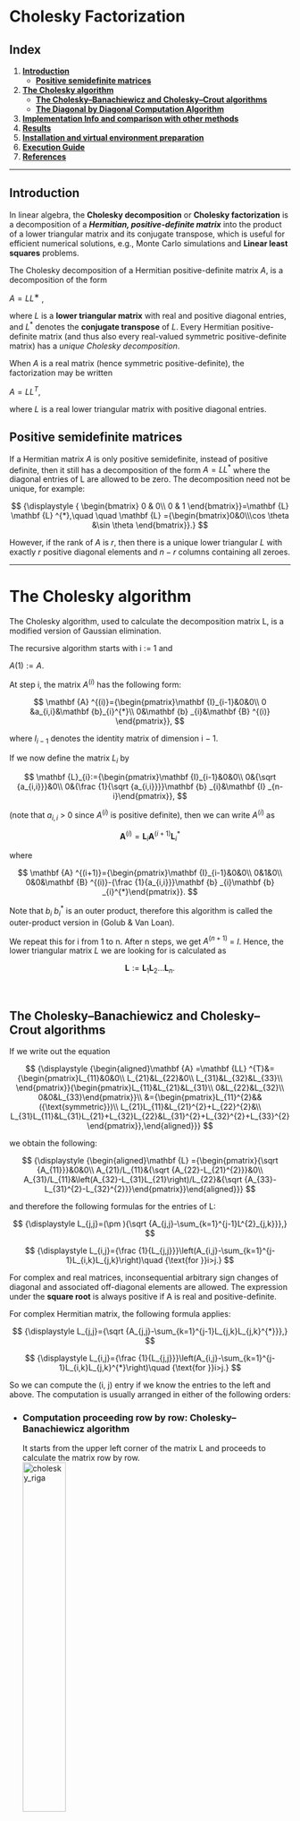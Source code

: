 # **Cholesky Factorization**

## **Index**

1. [**Introduction**](#introduction)
   - [**Positive semidefinite matrices**](#positive-semidefinite-matrices)
2. [**The Cholesky algorithm**](#the-cholesky-algorithm)
   - [**The Cholesky–Banachiewicz and Cholesky–Crout algorithms**](#the-choleskybanachiewicz-and-choleskycrout-algorithms)
   - [**The Diagonal by Diagonal Computation Algorithm**](#the-diagonal-by-diagonal-computation-algorithm)
3. [**Implementation Info and comparison with other methods**](#implementation-info-and-comparison-with-other-methods)
4. [**Results**](#results)
5. [**Installation and virtual environment preparation**](#installation-and-virtual-environment-preparation)
6. [**Execution Guide**](#execution-guide)
7. [**References**](#references)


<hr>

## **Introduction**
In linear algebra, the **Cholesky decomposition** or **Cholesky factorization** is a decomposition of a ***Hermitian, positive-definite matrix*** into the product of a lower triangular matrix and its conjugate transpose, which is useful for efficient numerical solutions, e.g., Monte Carlo simulations and **Linear least squares** problems.

The Cholesky decomposition of a Hermitian positive-definite matrix $A$, is a decomposition of the form

$A = L L^∗$ ,

where $L$ is a **lower triangular matrix** with real and positive diagonal entries, and $L^*$ denotes the **conjugate transpose** of $L$. Every Hermitian positive-definite matrix (and thus also every real-valued symmetric positive-definite matrix) has a *unique Cholesky decomposition*.

When $A$ is a real matrix (hence symmetric positive-definite), the factorization may be written

$A = L L^T$,

where $L$ is a real lower triangular matrix with positive diagonal entries.
<br>

## **Positive semidefinite matrices**
If a Hermitian matrix $A$ is only positive semidefinite, instead of positive definite, then it still has a decomposition of the form $A = LL^*$ where the diagonal entries of L are allowed to be zero. The decomposition need not be unique, for example:


$$
{\displaystyle {
\begin{bmatrix}
0 & 0\\
0 & 1
\end{bmatrix}}=\mathbf {L} \mathbf {L} ^{*},\quad \quad \mathbf {L} ={\begin{bmatrix}0&0\\\cos \theta &\sin \theta \end{bmatrix}}.}
$$

However, if the rank of $A$ is $r$, then there is a unique lower triangular $L$ with exactly $r$ positive diagonal elements and $n−r$ columns containing all zeroes.

<hr>

# **The Cholesky algorithm**

The Cholesky algorithm, used to calculate the decomposition matrix L, is a modified version of Gaussian elimination.

The recursive algorithm starts with i := 1 and

$A(1) := A$.

At step i, the matrix $A^{(i)}$ has the following form:

$$
\mathbf {A} ^{(i)}={\begin{pmatrix}\mathbf {I}_{i-1}&0&0\\ 
0 &a_{i,i}&\mathbf {b}_{i}^{*}\\ 
0&\mathbf {b} _{i}&\mathbf {B} ^{(i)}
\end{pmatrix}}, 
$$

where $I_{i−1}$ denotes the identity matrix of dimension i − 1.

If we now define the matrix $L_i$ by

$$
\mathbf {L}_{i}:={\begin{pmatrix}\mathbf {I}_{i-1}&0&0\\
0&{\sqrt {a_{i,i}}}&0\\
0&{\frac {1}{\sqrt {a_{i,i}}}}\mathbf {b} _{i}&\mathbf {I} _{n-i}\end{pmatrix}}, 
$$


(note that $a_{i,i}$ > 0 since $A^{(i)}$ is positive definite), then we can write $A^{(i)}$  as

$$
\mathbf {A} ^{(i)}=\mathbf {L} _{i}\mathbf {A} ^{(i+1)}\mathbf {L} _{i}^{*} 
$$


where

$$ \mathbf {A} ^{(i+1)}={\begin{pmatrix}\mathbf {I}_{i-1}&0&0\\
0&1&0\\
0&0&\mathbf {B} ^{(i)}-{\frac {1}{a_{i,i}}}\mathbf {b} _{i}\mathbf {b} _{i}^{*}\end{pmatrix}}. 
$$


Note that $b_i$ $b^*_i$ is an outer product, therefore this algorithm is called the outer-product version in (Golub & Van Loan).

We repeat this for i from 1 to n. After n steps, we get $A^{(n+1)}$  = $I$. Hence, the lower triangular matrix $L$ we are looking for is calculated as

$$ \mathbf {L} :=\mathbf {L} _{1}\mathbf {L} _{2}\dots \mathbf {L} _{n}. $$

<br>

## **The Cholesky–Banachiewicz and Cholesky–Crout algorithms**
If we write out the equation

$$ 
{\displaystyle {\begin{aligned}\mathbf {A} =\mathbf {LL} ^{T}&={\begin{pmatrix}L_{11}&0&0\\
L_{21}&L_{22}&0\\
L_{31}&L_{32}&L_{33}\\
\end{pmatrix}}{\begin{pmatrix}L_{11}&L_{21}&L_{31}\\
0&L_{22}&L_{32}\\
0&0&L_{33}\end{pmatrix}}\\
  &={\begin{pmatrix}L_{11}^{2}&&({\text{symmetric}})\\
L_{21}L_{11}&L_{21}^{2}+L_{22}^{2}&\\
L_{31}L_{11}&L_{31}L_{21}+L_{32}L_{22}&L_{31}^{2}+L_{32}^{2}+L_{33}^{2}\end{pmatrix}},\end{aligned}}} 
$$

we obtain the following:

$$ 
{\displaystyle {\begin{aligned}\mathbf {L} ={\begin{pmatrix}{\sqrt {A_{11}}}&0&0\\
A_{21}/L_{11}&{\sqrt {A_{22}-L_{21}^{2}}}&0\\
A_{31}/L_{11}&\left(A_{32}-L_{31}L_{21}\right)/L_{22}&{\sqrt {A_{33}-L_{31}^{2}-L_{32}^{2}}}\end{pmatrix}}\end{aligned}}} 
$$

and therefore the following formulas for the entries of L:

$$ 
{\displaystyle L_{j,j}=(\pm ){\sqrt {A_{j,j}-\sum_{k=1}^{j-1}L^{2}_{j,k}}},} 
$$

$$ 
{\displaystyle L_{i,j}={\frac {1}{L_{j,j}}}\left(A_{i,j}-\sum_{k=1}^{j-1}L_{i,k}L_{j,k}\right)\quad {\text{for }}i>j.} 
$$


For complex and real matrices, inconsequential arbitrary sign changes of diagonal and associated off-diagonal elements are allowed. The expression under the **square root** is always positive if A is real and positive-definite.

For complex Hermitian matrix, the following formula applies:

$$ 
{\displaystyle L_{j,j}={\sqrt {A_{j,j}-\sum_{k=1}^{j-1}L_{j,k}L_{j,k}^{*}}},} 
$$

$$ 
{\displaystyle L_{i,j}={\frac {1}{L_{j,j}}}\left(A_{i,j}-\sum_{k=1}^{j-1}L_{i,k}L_{j,k}^{*}\right)\quad {\text{for }}i>j.} 
$$


So we can compute the (i, j) entry if we know the entries to the left and above. The computation is usually arranged in either of the following orders: 

- ### **Computation proceeding row by row: Cholesky–Banachiewicz algorithm** <br>
    It starts from the upper left corner of the matrix L and proceeds to calculate the matrix row by row. <br>
    <img src="imgs/chol_riga.jpg" alt="cholesky_riga" width="40%" />

- ### **Computation proceeding column by column: Cholesky–Crout algorithm** <br>
    It starts from the upper left corner of the matrix L and proceeds to calculate the matrix column by column. <br>
    <img src="imgs/chol_colonna.jpg" alt="cholesky_riga" width="40%" />

## **The Diagonal by Diagonal Computation Algorithm**
**We found that there exist another, funny and much difficult to implement, method to compute the Cholesky Factorization**. This was an idea of our Numerical Approximation course professor and consist in computing the factorization by proceeding in diagonal (antidiagonal to be precise). <br>
This method starts from the upper left corner of the matrix L and proceeds to calculate the matrix antidiagonal by antidiagonal (see the img below for more details).

<img src="imgs/chol_diagonale.jpg" alt="cholesky_riga" width="40%" />

<hr>

## **Implementation Info and comparison with other methods**
In order to demonstrate the speed of Cholesky Factorization over Gaussian Elimination we make a lot of test using a 5000 x 5000 matrix and log the execution time of the 2 method.

- **Cholesky Factorization time complexity**: $O(\dfrac{1}{3} n^3 + \dfrac{2}{3}n)$
- **Gaussian Elimination time complexity**: $O(n^3)$

The comparis was made using normal compilation and also compilation with ***JIT*** provided by ***Numba*** python package (see [Numba](https://numba.pydata.org/numba-doc/latest/user/jit.html)).

### **Directory content explaination**
The project is composed of 4 directory:
- `cholesky_factorization`: contains the `cholesky.py` file that contains the cholesky implementations with all 3 methods described before.
- `utils`: contains some python script used for 
    - generate random matrix which are solvable factorizable using cholesky
    - log execution time
    - test and validation of obtained results
- `gaussian_elimination`: contains `gaussian_elimination.py` script that implement gaussian elimination method.
- `linear_system_solver`: contains `linsys_solver.py` script that implement the resolution of linear system.

You can take the single script and refactor the code to use for any correlated implementation as you want. <br>
For any doubt, question or issue you can open an issue or post it on [Discussion](https://github.com/CristianCosci/Cholesky_Decomposition_python/discussions) tab.

<hr>

## **Results**
In this section there are the result obtained with random 5000 x 5000 matrix in order to compare **Gauss and Cholesky** methods. <br>
For each type of test we repeated it 3 times to obtain an avg value. <br>
The execution times are expressed in **milliseconds (ms)**.

### **Cholesky Factorization (no JIT)**

| Algorithm | Method  | Matrix Size | JIT | Execution Time #1 | Execution Time #2 | Execution Time #3 | AVG Execution Time | 
| --------- | ------- | ----------- | --- | ----------------- | ----------------- | ----------------- | ------------------ |
| Cholesky  | COLUMN  | 5000        | ❌  |   46000           | 45000             | 45000             | 45333.33           |
| Cholesky  | ROW     | 5000        | ❌  |   73000           | 71000             | 70000             | 71333.33           |
| Cholesky  | DIAGONAL| 5000        | ❌  |   48000           | 49000             | 48000             | 48333.33           |



### **Cholesky Factorization (JIT)**

| Algorithm | Method  | Matrix Size | JIT | Execution Time #1 | Execution Time #2 | Execution Time #3 | AVG Execution Time | 
| --------- | ------- | ----------- | --- | ----------------- | ----------------- | ----------------- | ------------------ |
| Cholesky  | COLUMN  | 5000        | ✅  |   23000           | 23000             | 23000             | 23000.00           |
| Cholesky  | ROW     | 5000        | ✅  |   43000           | 43000             | 42000             | 42666.66           |
| Cholesky  | DIAGONAL| 5000        | ✅  |   25000           | 26000             | 26000             | 25666.66           |



### **Gussian Elimination**

| Algorithm | Method  | Matrix Size | JIT | Execution Time #1 | Execution Time #2 | Execution Time #3 | AVG Execution Time | 
| --------- | ------- | ----------- | --- | ----------------- | ----------------- | ----------------- | ------------------ |
| Gauss     |         | 5000        | ❌  |   51000           | 50000             | 50000             | 50333.33           |



### **Cholesky (no JIT) vs Cholesky (JIT)**

| Algorithm | Method  | Matrix Size | AVG Execution Time (no JIT) | AVG Execution Time (JIT) | DIFF               |
| --------- | ------- | ----------- | --------------------------- | ------------------------ | ------------------ |
| Cholesky  | COLUMN  | 5000        | 45333.33                    | 23000.00                 | -22333.33 (49.26%) |
| Cholesky  | ROW     | 5000        | 71333.33                    | 42666.66                 | -28666.67 (40.18%) |
| Cholesky  | DIAGONAL| 5000        | 48333.33                    | 25666.66                 | -22666.67 (46.89%) |



### **Cholesky Factorization VS Gaussian Elimination**

| Cholesky Factorization Method | JIT | AVG Execution Time | Gaussian Elimination AVG Execution Time | DIFF               |
| ----------------------------- | --- | ------------------ | --------------------------------------- | ------------------ |
| COLUMN                        | ❌  | 45333.33           | 50333.33                                | -5000.00  (9.93%)  | 
| ROW                           | ❌  | 71333.33           | 50333.33                                | +21000.00 (41.72%) |
| DIAGONAL                      | ❌  | 48333.33           | 50333.33                                | -2000.00  (3.97%)  | 
| COLUMN                        | ✅  | 23000.00           | 50333.33                                | -27333.33 (54.30%) |
| ROW                           | ✅  | 42666.66           | 50333.33                                | -7666.66  (15.23%) | 
| DIAGONAL                      | ✅  | 25666.66           | 50333.33                                | -24666.67 (49.00%) |

<hr>

## **Installation and virtual environment preparation**
1. Create a dir and download the project inside.
2. Create a virtual env in that directory
    ```shell 
    virtualenv cholesky_env
    ```
3. Activate venv to install project requirements
    ```shell
    source cholesky_env/bin/activate
    ```
4. Move to project dir and Install requirements
    ```shell
    pip install -r requirements.txt
    ```
5. Now you are ready to execute and test the project.

<hr>

## **Execution Guide**

**Script help page:**

```
python main.py --help

usage: main.py [-h] [-tm {simple,find_limit,benchmark}] [-m {row,column,diagonal}] [--jit] [--seed SEED] [--size SIZE] [-alg {cholesky,gauss}] [-v]

options:
  -h, --help            show this help message and exit
  -tm {simple,find_limit,benchmark}, --test_mode {simple,find_limit,benchmark}
                        Start the selected test mode.
                                simple:     generate data, compute factorization/decomposition and resolve the Linear System.
                                find_limit: compute different Cholesky Factorization over bigger matrix (size * 2) every time, starting from a 100x100.
                                benchmark:  generate data and only compute the factorization/decomposition. 
                                            This returns the execution time and saves results in a file
                        
                                
  -m {row,column,diagonal}, --method {row,column,diagonal}
                        Select which Cholesky implementation to use.
  --jit                 Enable JIT to enhance the performance.
  --seed SEED           Set the seed for the Random Number Generation.
  --size SIZE           Set the matrix size (if possible).
  -alg {cholesky,gauss}, --algorithm {cholesky,gauss}
                        Choose the algorithm to use.
  -v, --verbose         Enable verbose mode.
```

**Run a simple test:**

The following line starts a simple test using a matrix `200x200`, with a seed of `20`
using the Cholesky Factorization with the diagonal method/implementation.

```
python main.py -tm simple -alg cholesky -m diagonal --seed 20 --size 200
```


The following line starts the same test of the previous one with the Gaussian Decomposition algorithm.
```
python main.py -tm simple -alg gauss --seed 20 --size 200
```

**Run a benchmark with JIT 🚀**

This line runs the Cholesky Factorization algorithm with the row method/implementation, over a `10000x10000` matrix, with seed `20`, using `JIT` compiling.

```
python main.py -tm benchmark --jit -alg cholesky -m row --seed 20 --size 10000
```
<hr>



<hr>

#### **References**
- <https://en.wikipedia.org/wiki/Cholesky_decomposition>
